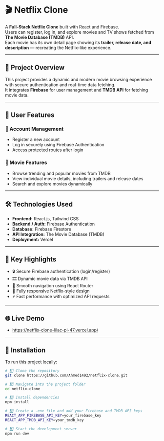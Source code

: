 # 🎬 Netflix Clone

A **Full-Stack Netflix Clone** built with React and Firebase.  
Users can register, log in, and explore movies and TV shows fetched from **The Movie Database (TMDB)** API.  
Each movie has its own detail page showing its **trailer, release date, and description** — recreating the Netflix-like experience.

---

## 📖 Project Overview
This project provides a dynamic and modern movie browsing experience with secure authentication and real-time data fetching.  
It integrates **Firebase** for user management and **TMDB API** for fetching movie data.

---

## 👤 User Features
### 🔑 Account Management
- Register a new account  
- Log in securely using Firebase Authentication  
- Access protected routes after login  

### 🎥 Movie Features
- Browse trending and popular movies from TMDB  
- View individual movie details, including trailers and release dates  
- Search and explore movies dynamically  

---

## 🛠️ Technologies Used
- **Frontend:** React.js, Tailwind CSS  
- **Backend / Auth:** Firebase Authentication  
- **Database:** Firebase Firestore  
- **API Integration:** The Movie Database (TMDB)  
- **Deployment:** Vercel  

---

## 🚀 Key Highlights
- 🔒 Secure Firebase authentication (login/register)
- 🎞️ Dynamic movie data via TMDB API  
- 🧭 Smooth navigation using React Router  
- 📱 Fully responsive Netflix-style design  
- ⚡ Fast performance with optimized API requests  


---

## 🌐 Live Demo
- https://netflix-clone-lilac-pi-47.vercel.app/

---

## 💾 Installation

To run this project locally:

```bash
# 1️⃣ Clone the repository
git clone https://github.com/Ahmed1492/netflix-clone.git

# 2️⃣ Navigate into the project folder
cd netflix-clone

# 3️⃣ Install dependencies
npm install

# 4️⃣ Create a .env file and add your Firebase and TMDB API keys
REACT_APP_FIREBASE_API_KEY=your_firebase_key
REACT_APP_TMDB_API_KEY=your_tmdb_key

# 5️⃣ Start the development server
npm run dev
